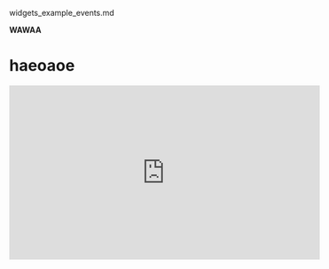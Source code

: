 widgets_example_events.md

<b>WAWAA</b>
<h1>haeoaoe</h1>

<iframe width="560" height="315" src="https://www.youtube.com/embed/0OGZMfVQROY" frameborder="0" allowfullscreen></iframe>
